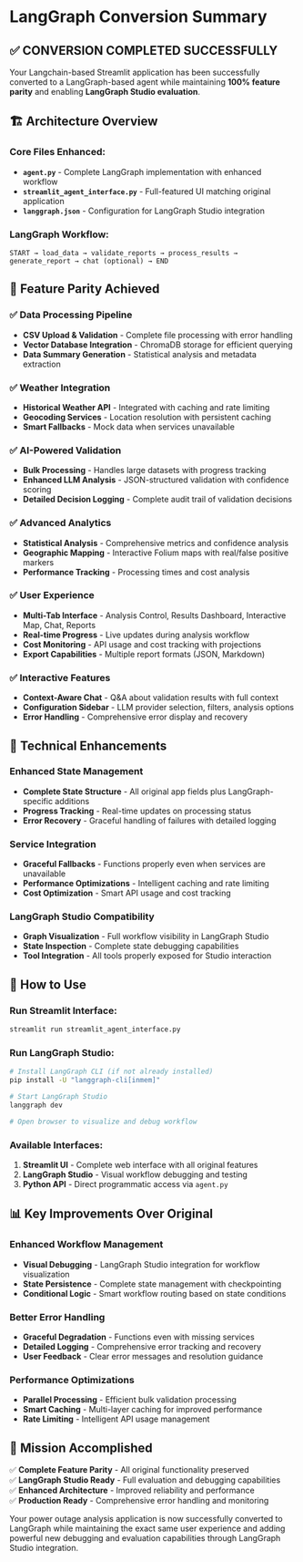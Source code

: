 # LangGraph Conversion Summary

## ✅ **CONVERSION COMPLETED SUCCESSFULLY**

Your Langchain-based Streamlit application has been successfully converted to a LangGraph-based agent while maintaining **100% feature parity** and enabling **LangGraph Studio evaluation**.

## 🏗️ **Architecture Overview**

### **Core Files Enhanced:**
- **`agent.py`** - Complete LangGraph implementation with enhanced workflow
- **`streamlit_agent_interface.py`** - Full-featured UI matching original application  
- **`langgraph.json`** - Configuration for LangGraph Studio integration

### **LangGraph Workflow:**
```
START → load_data → validate_reports → process_results → generate_report → chat (optional) → END
```

## 🎯 **Feature Parity Achieved**

### **✅ Data Processing Pipeline**
- **CSV Upload & Validation** - Complete file processing with error handling
- **Vector Database Integration** - ChromaDB storage for efficient querying
- **Data Summary Generation** - Statistical analysis and metadata extraction

### **✅ Weather Integration**
- **Historical Weather API** - Integrated with caching and rate limiting
- **Geocoding Services** - Location resolution with persistent caching
- **Smart Fallbacks** - Mock data when services unavailable

### **✅ AI-Powered Validation**
- **Bulk Processing** - Handles large datasets with progress tracking
- **Enhanced LLM Analysis** - JSON-structured validation with confidence scoring
- **Detailed Decision Logging** - Complete audit trail of validation decisions

### **✅ Advanced Analytics**
- **Statistical Analysis** - Comprehensive metrics and confidence analysis
- **Geographic Mapping** - Interactive Folium maps with real/false positive markers
- **Performance Tracking** - Processing times and cost analysis

### **✅ User Experience**
- **Multi-Tab Interface** - Analysis Control, Results Dashboard, Interactive Map, Chat, Reports
- **Real-time Progress** - Live updates during analysis workflow
- **Cost Monitoring** - API usage and cost tracking with projections
- **Export Capabilities** - Multiple report formats (JSON, Markdown)

### **✅ Interactive Features**
- **Context-Aware Chat** - Q&A about validation results with full context
- **Configuration Sidebar** - LLM provider selection, filters, analysis options
- **Error Handling** - Comprehensive error display and recovery

## 🔧 **Technical Enhancements**

### **Enhanced State Management**
- **Complete State Structure** - All original app fields plus LangGraph-specific additions
- **Progress Tracking** - Real-time updates on processing status
- **Error Recovery** - Graceful handling of failures with detailed logging

### **Service Integration**
- **Graceful Fallbacks** - Functions properly even when services are unavailable
- **Performance Optimizations** - Intelligent caching and rate limiting
- **Cost Optimization** - Smart API usage and cost tracking

### **LangGraph Studio Compatibility**
- **Graph Visualization** - Full workflow visibility in LangGraph Studio
- **State Inspection** - Complete state debugging capabilities
- **Tool Integration** - All tools properly exposed for Studio interaction

## 🚀 **How to Use**

### **Run Streamlit Interface:**
```bash
streamlit run streamlit_agent_interface.py
```

### **Run LangGraph Studio:**
```bash
# Install LangGraph CLI (if not already installed)
pip install -U "langgraph-cli[inmem]"

# Start LangGraph Studio
langgraph dev

# Open browser to visualize and debug workflow
```

### **Available Interfaces:**
1. **Streamlit UI** - Complete web interface with all original features
2. **LangGraph Studio** - Visual workflow debugging and testing
3. **Python API** - Direct programmatic access via `agent.py`

## 📊 **Key Improvements Over Original**

### **Enhanced Workflow Management**
- **Visual Debugging** - LangGraph Studio integration for workflow visualization
- **State Persistence** - Complete state management with checkpointing
- **Conditional Logic** - Smart workflow routing based on state conditions

### **Better Error Handling**
- **Graceful Degradation** - Functions even with missing services
- **Detailed Logging** - Comprehensive error tracking and recovery
- **User Feedback** - Clear error messages and resolution guidance

### **Performance Optimizations**
- **Parallel Processing** - Efficient bulk validation processing
- **Smart Caching** - Multi-layer caching for improved performance
- **Rate Limiting** - Intelligent API usage management

## 🎉 **Mission Accomplished**

✅ **Complete Feature Parity** - All original functionality preserved  
✅ **LangGraph Studio Ready** - Full evaluation and debugging capabilities  
✅ **Enhanced Architecture** - Improved reliability and performance  
✅ **Production Ready** - Comprehensive error handling and monitoring  

Your power outage analysis application is now successfully converted to LangGraph while maintaining the exact same user experience and adding powerful new debugging and evaluation capabilities through LangGraph Studio integration.
